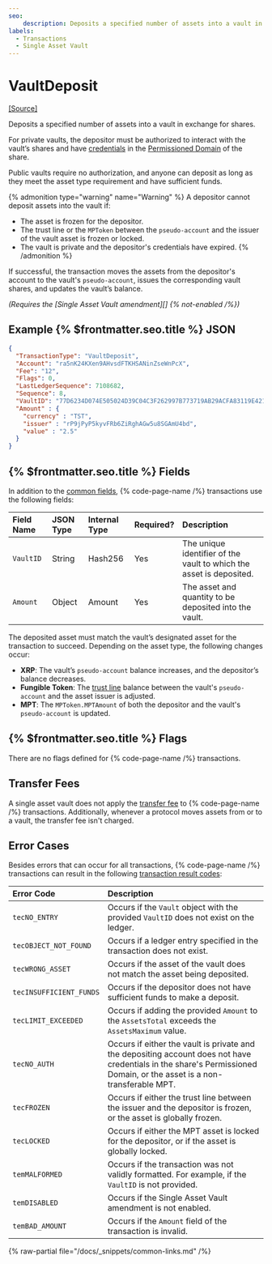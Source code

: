 ```yaml
---
seo:
    description: Deposits a specified number of assets into a vault in exchange for shares.
labels:
  - Transactions
  - Single Asset Vault
---
```


# VaultDeposit

[[Source]](https://github.com/Bronek/rippled/blob/vault/src/xrpld/app/tx/detail/VaultDeposit.cpp "Source")

Deposits a specified number of assets into a vault in exchange for shares.

For private vaults, the depositor must be authorized to interact with the vault’s shares and have [credentials](https://github.com/XRPLF/XRPL-Standards/tree/master/XLS-0070-credentials) in the [Permissioned Domain](https://github.com/XRPLF/XRPL-Standards/blob/master/XLS-0080-permissioned-domains/) of the share.

Public vaults require no authorization, and anyone can deposit as long as they meet the asset type requirement and have sufficient funds.

{% admonition type="warning" name="Warning" %}
A depositor cannot deposit assets into the vault if:

- The asset is frozen for the depositor.
- The trust line or the `MPToken` between the `pseudo-account` and the issuer of the vault asset is frozen or locked.
- The vault is private and the depositor's credentials have expired.
{% /admonition %}

If successful, the transaction moves the assets from the depositor's account to the vault's `pseudo-account`, issues the corresponding vault shares, and updates the vault’s balance.

_(Requires the [Single Asset Vault amendment][] {% not-enabled /%})_

## Example {% $frontmatter.seo.title %} JSON

```json
{
  "TransactionType": "VaultDeposit",
  "Account": "ra5nK24KXen9AHvsdFTKHSANinZseWnPcX",
  "Fee": "12",
  "Flags": 0,
  "LastLedgerSequence": 7108682,
  "Sequence": 8,
  "VaultID": "77D6234D074E505024D39C04C3F262997B773719AB29ACFA83119E4210328776",
  "Amount" : {
    "currency" : "TST",
    "issuer" : "rP9jPyP5kyvFRb6ZiRghAGw5u8SGAmU4bd",
    "value" : "2.5"
  }
}
```

## {% $frontmatter.seo.title %} Fields

In addition to the [common fields](https://xrpl.org/docs/references/protocol/transactions/common-fields#transaction-common-fields), {% code-page-name /%} transactions use the following fields:

| Field Name              | JSON Type     | Internal Type | Required? | Description         |
| :-----------------------| :------------ | :------------ | :-------- | :-------------------|
| `VaultID`               | String        | Hash256       | Yes       | The unique identifier of the vault to which the asset is deposited. |
| `Amount`                | Object        | Amount        | Yes       | The asset and quantity to be deposited into the vault.|

The deposited asset must match the vault’s designated asset for the transaction to succeed. Depending on the asset type, the following changes occur:

- **XRP**: The vault’s `pseudo-account` balance increases, and the depositor’s balance decreases.
- **Fungible Token**: The [trust line](https://xrpl.org/docs/concepts/tokens/fungible-tokens#trust-lines) balance between the vault's `pseudo-account` and the asset issuer is adjusted.
- **MPT**: The `MPToken.MPTAmount` of both the depositor and the vault's `pseudo-account` is updated.

## {% $frontmatter.seo.title %} Flags

There are no flags defined for {% code-page-name /%} transactions.

## Transfer Fees

A single asset vault does not apply the [transfer fee](https://xrpl.org/docs/concepts/tokens/transfer-fees) to {% code-page-name /%} transactions. Additionally, whenever a protocol moves assets from or to a vault, the transfer fee isn't charged.

## Error Cases

Besides errors that can occur for all transactions, {% code-page-name /%} transactions can result in the following [transaction result codes](https://xrpl.org/docs/references/protocol/transactions/transaction-results):

| Error Code              | Description                        |
| :---------------------- | :----------------------------------|
| `tecNO_ENTRY`           | Occurs if the `Vault` object with the provided `VaultID` does not exist on the ledger. |
| `tecOBJECT_NOT_FOUND`   | Occurs if a ledger entry specified in the transaction does not exist. |
| `tecWRONG_ASSET`        | Occurs if the asset of the vault does not match the asset being deposited. |
| `tecINSUFFICIENT_FUNDS` | Occurs if the depositor does not have sufficient funds to make a deposit. |
| `tecLIMIT_EXCEEDED`     | Occurs if adding the provided `Amount` to the `AssetsTotal` exceeds the `AssetsMaximum` value. |
| `tecNO_AUTH`            | Occurs if either the vault is private and the depositing account does not have credentials in the share's Permissioned Domain, or the asset is a non-transferable MPT. |
| `tecFROZEN`             | Occurs if either the trust line between the issuer and the depositor is frozen, or the asset is globally frozen.  |
| `tecLOCKED`             | Occurs if either the MPT asset is locked for the depositor, or if the asset is globally locked. |
| `temMALFORMED`          | Occurs if the transaction was not validly formatted. For example, if the `VaultID` is not provided.  |
| `temDISABLED`           | Occurs if the Single Asset Vault amendment is not enabled.  |
| `temBAD_AMOUNT`         | Occurs if the `Amount` field of the transaction is invalid. |


{% raw-partial file="/docs/_snippets/common-links.md" /%}
